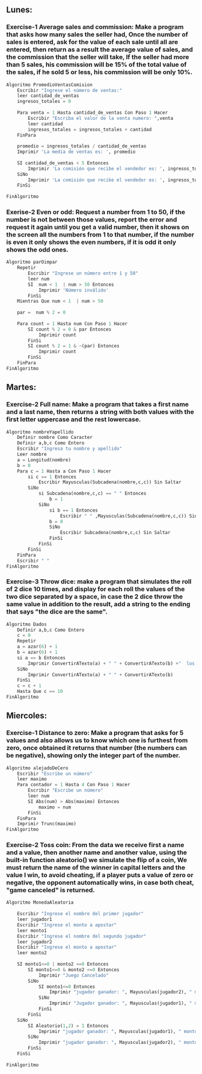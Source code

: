## Lunes:

### Exercise-1 Average sales and commission: Make a program that asks how many sales the seller had, Once the number of sales is entered, ask for the value of each sale until all are entered, then return as a result the average value of sales, and the commission that the seller will take, If the seller had more than 5 sales, his commission will be 15% of the total value of the sales, if he sold 5 or less, his commission will be only 10%.

```python
Algoritmo PromedioVentasComision
	Escribir "Ingrese el número de ventas:"
	leer cantidad_de_ventas
	ingresos_totales = 0
	
	Para venta = 1 Hasta cantidad_de_ventas Con Paso 1 Hacer
		Escribir "Escriba el valor de la venta numero: ",venta
		leer cantidad
		ingresos_totales = ingresos_totales + cantidad
	FinPara
	
	promedio = ingresos_totales / cantidad_de_ventas 
	Imprimir 'La media de ventas es: ', promedio
	
	SI cantidad_de_ventas < 5 Entonces
		Imprimir 'La comisión que recibe el vendedor es: ', ingresos_totales * 0.10
	SiNo
		Imprimir 'La comisión que recibe el vendedor es: ', ingresos_totales * 0.15
	FinSi
	
FinAlgoritmo
```



### Exerise-2 Even or odd: Request a number from 1 to 50, if the number is not between those values, report the error and request it again until you get a valid number, then it shows on the screen all the numbers from 1 to that number, if the number is even it only shows the even numbers, if it is odd it only shows the odd ones.

```python
Algoritmo parOimpar
	Repetir
		Escribir "Ingrese un número entre 1 y 50"
		leer num
		SI  num < 1  | num > 50 Entonces
			Imprimir 'Número inválido'
		FinSi
	Mientras Que num < 1  | num > 50
	
	par =  num % 2 = 0
	
	Para count = 1 Hasta num Con Paso 1 Hacer
		SI count % 2 = 0 & par Entonces
			Imprimir count
		FinSi
		SI count % 2 = 1 & ~(par) Entonces
			Imprimir count
		FinSi
	FinPara
FinAlgoritmo
```



## Martes:

### Exercise-2 Full name: Make a program that takes a first name and a last name, then returns a string with both values ​​with the first letter uppercase and the rest lowercase.

```python
Algoritmo nombreYapellido
	Definir nombre Como Caracter
	Definir a,b,c Como Entero
	Escribir "Ingresa tu nombre y apellido"
	Leer nombre
	a = Longitud(nombre)
	b = 0 
	Para c = 1 Hasta a Con Paso 1 Hacer
		si c == 1 Entonces
			Escribir Mayusculas(Subcadena(nombre,c,c)) Sin Saltar	
		SiNo
			si Subcadena(nombre,c,c) == " " Entonces
				b = 1
			SiNo
				si b == 1 Entonces
					Escribir " " ,Mayusculas(Subcadena(nombre,c,c)) Sin Saltar
				b = 0
				SiNo
					Escribir Subcadena(nombre,c,c) Sin Saltar
				FinSi
			FinSi
		FinSi
	FinPara
	Escribir " "
FinAlgoritmo
```



### Exercise-3 Throw dice: make a program that simulates the roll of 2 dice 10 times, and display for each roll the values of the two dice separated by a space, in case the 2 dice throw the same value in addition to the result, add a string to the ending that says "the dice are the same".

```python
Algoritmo Dados
	Definir a,b,c Como Entero
	c = 0
	Repetir
	a = azar(6) + 1
	b = azar(6) + 1
	si a == b Entonces
		Imprimir ConvertirATexto(a) + " " + ConvertirATexto(b) +"  los dados son iguales"
	SiNo
		Imprimir ConvertirATexto(a) + " " + ConvertirATexto(b)
	FinSi
	c = c + 1
	Hasta Que c == 10
FinAlgoritmo
```



## Miercoles:

### Exercise-1 Distance to zero: Make a program that asks for 5 values and also allows us to know which one is furthest from zero, once obtained it returns that number (the numbers can be negative), showing only the integer part of the number.

```python
Algoritmo alejadoDeCero
	Escribir "Escribe un número"
	leer maximo
	Para contador = 1 Hasta 4 Con Paso 1 Hacer
		Escribir "Escribe un número"
		leer num
		SI Abs(num) > Abs(maximo) Entonces
			maximo = num
		FinSi
	FinPara
	Imprimir Trunc(maximo)
FinAlgoritmo
```



### Exercise-2 Toss coin: From the data we receive first a name and a value, then another name and another value, using the built-in function aleatorio() we simulate the flip of a coin, We must return the name of the winner in capital letters and the value I win, to avoid cheating, if a player puts a value of zero or negative, the opponent automatically wins, in case both cheat, "game canceled" is returned.

```python
Algoritmo MonedaAleatoria
	
	Escribir "Ingrese el nombre del primer jugador"
	leer jugador1
	Escribir "Ingrese el monto a apostar"
	leer monto1
	Escribir "Ingrese el nombre del segundo jugador"
	leer jugador2
	Escribir "Ingrese el monto a apostar"
	leer monto2
	
	SI monto1<=0 | monto2 <=0 Entonces
		SI monto1<=0 & monto2 <=0 Entonces
			Imprimir "Juego Cancelado"
		SiNo
			SI monto1<=0 Entonces
				Imprimir "jugador ganador: ", Mayusculas(jugador2), " monto ganado: 0"
			SiNo
				Imprimir "Jugador ganador: ", Mayusculas(jugador1), " monto ganado: 0"
			FinSi
		FinSi
	SiNo
		SI Aleatorio(1,2) = 1 Entonces
			Imprimir "jugador ganador: ", Mayusculas(jugador1), " monto ganado: ", monto2
		SiNo
			Imprimir "jugador ganador: ", Mayusculas(jugador2), " monto ganado: ", monto1
		FinSi
	FinSi
	
FinAlgoritmo
```
